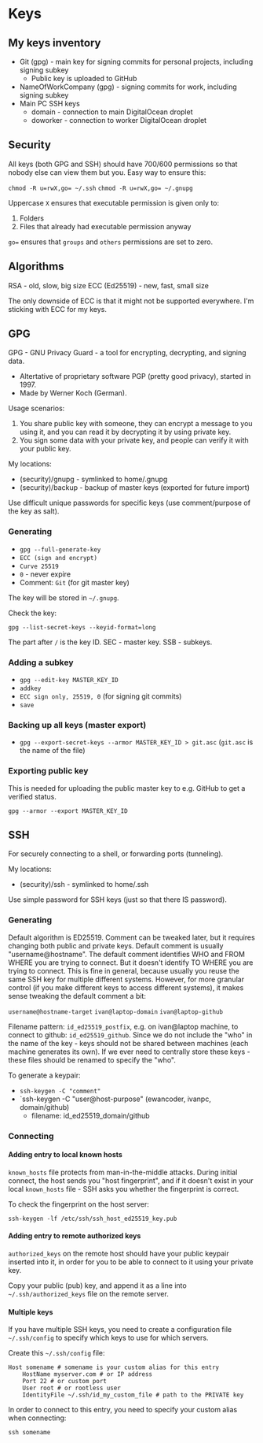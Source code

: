 # Keys

## My keys inventory

- Git (gpg) - main key for signing commits for personal projects, including signing subkey
  - Public key is uploaded to GitHub
- NameOfWorkCompany (gpg) - signing commits for work, including signing subkey
- Main PC SSH keys
  - domain - connection to main DigitalOcean droplet
  - doworker - connection to worker DigitalOcean droplet

## Security

All keys (both GPG and SSH) should have 700/600 permissions so that nobody else can view them but you.
Easy way to ensure this:

`chmod -R u=rwX,go= ~/.ssh`
`chmod -R u=rwX,go= ~/.gnupg`

Uppercase `X` ensures that executable permission is given only to:
1. Folders
2. Files that already had executable permission anyway

`go=` ensures that `groups` and `others` permissions are set to zero.

## Algorithms

RSA - old, slow, big size
ECC (Ed25519) - new, fast, small size

The only downside of ECC is that it might not be supported everywhere.
I'm sticking with ECC for my keys.

## GPG

GPG - GNU Privacy Guard - a tool for encrypting, decrypting, and signing data.
  - Altertative of proprietary software PGP (pretty good privacy), started in 1997.
  - Made by Werner Koch (German).

Usage scenarios:

1. You share public key with someone, they can encrypt a message to you using it, and you can read it by decrypting it by using private key.
2. You sign some data with your private key, and people can verify it with your public key.

My locations:
- (security)/gnupg - symlinked to home/.gnupg
- (security)/backup - backup of master keys (exported for future import)

Use difficult unique passwords for specific keys (use comment/purpose of the key as salt).

### Generating

- `gpg --full-generate-key`
- `ECC (sign and encrypt)`
- `Curve 25519`
- `0` - never expire
- Comment: `Git` (for git master key)

The key will be stored in `~/.gnupg`.

Check the key:

`gpg --list-secret-keys --keyid-format=long`

The part after `/` is the key ID. SEC - master key. SSB - subkeys.

### Adding a subkey

- `gpg --edit-key MASTER_KEY_ID`
- `addkey`
- `ECC sign only, 25519, 0` (for signing git commits)
- `save`

### Backing up all keys (master export)

- `gpg --export-secret-keys --armor MASTER_KEY_ID > git.asc` (`git.asc` is the name of the file)

### Exporting public key

This is needed for uploading the public master key to e.g. GitHub to get a verified status.

`gpg --armor --export MASTER_KEY_ID`

## SSH

For securely connecting to a shell, or forwarding ports (tunneling).

My locations:
- (security)/ssh - symlinked to home/.ssh

Use simple password for SSH keys (just so that there IS password).

### Generating

Default algorithm is ED25519.
Comment can be tweaked later, but it requires changing both public and private keys.
Default comment is usually "username@hostname".
The default comment identifies WHO and FROM WHERE you are trying to connect. But it doesn't identify TO WHERE you are trying to connect.
This is fine in general, because usually you reuse the same SSH key for multiple different systems.
However, for more granular control (if you make different keys to access different systems), it makes sense tweaking the default comment a bit:

`username@hostname-target`
`ivan@laptop-domain`
`ivan@laptop-github`

Filename pattern: `id_ed25519_postfix`, e.g. on ivan@laptop machine, to connect to github: `id_ed25519_github`.
Since we do not include the "who" in the name of the key - keys should not be shared between machines (each machine generates its own).
If we ever need to centrally store these keys - these files should be renamed to specify the "who".

To generate a keypair:

- `ssh-keygen -C "comment"`
- `ssh-keygen -C "user@host-purpose" (ewancoder, ivanpc, domain/github)
  - filename: id_ed25519_domain/github

### Connecting

#### Adding entry to local known hosts

`known_hosts` file protects from man-in-the-middle attacks. During initial connect, the host sends you "host fingerprint", and if it doesn't exist in your local `known_hosts` file - SSH asks you whether the fingerprint is correct.

To check the fingerprint on the host server:

`ssh-keygen -lf /etc/ssh/ssh_host_ed25519_key.pub`

#### Adding entry to remote authorized keys

`authorized_keys` on the remote host should have your public keypair inserted into it, in order for you to be able to connect to it using your private key.

Copy your public (pub) key, and append it as a line into `~/.ssh/authorized_keys` file on the remote server.

#### Multiple keys

If you have multiple SSH keys, you need to create a configuration file `~/.ssh/config` to specify which keys to use for which servers.

Create this `~/.ssh/config` file:

```
Host somename # somename is your custom alias for this entry
    HostName myserver.com # or IP address
    Port 22 # or custom port
    User root # or rootless user
    IdentityFile ~/.ssh/id_my_custom_file # path to the PRIVATE key
```

In order to connect to this entry, you need to specify your custom alias when connecting:

`ssh somename`
